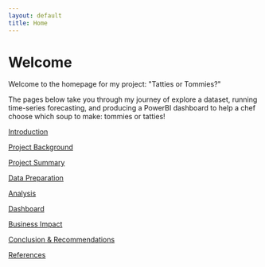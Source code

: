 ```yaml
---
layout: default
title: Home
---
```

# Welcome

Welcome to the homepage for my project: "Tatties or Tommies?"

The pages below take you through my journey of explore a dataset, running time-series forecasting, and producing a PowerBI dashboard to help a chef choose which soup to make: tommies or tatties!

[Introduction](Introduction.html)

[Project Background](Project-Background.html)

[Project Summary](Project-Summary.html)

[Data Preparation](Data-Preparation.html)

[Analysis](Analysis.html)

[Dashboard](Dashboard.html)

[Business Impact](Business-Impact.html)

[Conclusion & Recommendations](Conclusion-Recommendations.html)

[References](References.html)
